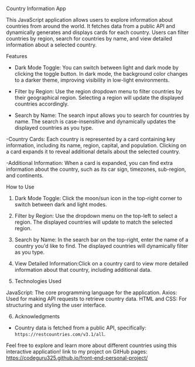  Country Information App

This JavaScript application allows users to explore information about countries from around the world. It fetches data from a public API and dynamically generates and displays cards for each country. Users can filter countries by region, search for countries by name, and view detailed information about a selected country.

 Features

- Dark Mode Toggle: You can switch between light and dark mode by clicking the toggle button. In dark mode, the background color changes to a darker theme, improving visibility in low-light environments.

- Filter by Region: Use the region dropdown menu to filter countries by their geographical region. Selecting a region will update the displayed countries accordingly.

- Search by Name: The search input allows you to search for countries by name. The search is case-insensitive and dynamically updates the displayed countries as you type.

-Country Cards: Each country is represented by a card containing key information, including its name, region, capital, and population. Clicking on a card expands it to reveal additional details about the selected country.

-Additional Information: When a card is expanded, you can find extra information about the country, such as its car sign, timezones, sub-region, and continents.

 How to Use

1. Dark Mode Toggle: Click the moon/sun icon in the top-right corner to switch between dark and light modes.

2. Filter by Region: Use the dropdown menu on the top-left to select a region. The displayed countries will update to match the selected region.

3. Search by Name: In the search bar on the top-right, enter the name of a country you'd like to find. The displayed countries will dynamically filter as you type.

4. View Detailed Information:Click on a country card to view more detailed information about that country, including additional data.

5. Technologies Used

 JavaScript: The core programming language for the application.
 Axios: Used for making API requests to retrieve country data.
 HTML and CSS: For structuring and styling the user interface.

6. Acknowledgments

- Country data is fetched from a public API, specifically: `https://restcountries.com/v3.1/all`.

Feel free to explore and learn more about different countries using this interactive application!
link to my project on GitHub pages: https://codeguru325.github.io/front-end-personal-project/
